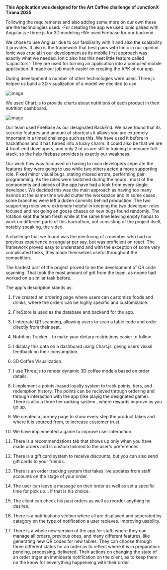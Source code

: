 **This Application was designed for the Art Caffee challenge of JunctionX Tirana 2025**

Following the requirements and also adding some more on our  own these are the technologies used:
-For creating the app we used Ionic paired with Angular.js 
-Three.js for 3D modeling
-We used Firebase for our backend.

We chose to use Angluar due to our familiarity with it and also the scalability it provides. It also is the framework that best pairs with Ionic in our opinion. Ionic was crucial in our development as its mobile first approach was exactly what we needed. Ionic also 
has this neet little feature called 'capacitors'. They are used for turning an application into a compiled mobile application. It made our job much easier on creating the APK of our app. 

During development a number of other technologies were used. Three.js helped us build a 3D visualization of a model we decided to use.

![image](https://github.com/user-attachments/assets/e51dfecb-9174-402b-8043-23bfc4fe75d3)

We used Chart.js to provide charts about nutritions of each product in their nutrition dashboard.

![image](https://github.com/user-attachments/assets/3b6187e5-aba2-4509-a744-547bd344caa9)

Our team used  FireBase as our designated BackEnd. We have found that its security features and amount of shortcuts it allows you are extremely important in a timed challenge  such as this. We have used it before in hackathons and it has turned into a lucky charm.
It could also be that we are 4 front-end developers, and only 2 of us are still in training to become full-stack, so the help firebase provides is exactly our weakness.

Our work flow was foccused on having to main developers seperate the features they were going to use while two others acted a more supporting role. Fixed minor visual bugs, stating missed errors, performing pair programming. As the roles were switched during the hours , most of the components and pieces of the app have had a look from every single developer. We decided this was the main approach as having too many hannds at the same time would clutter the workspace and in some cases , some branches were left a dozen commits behind 
production. The two supporting roles were extremely helpful in keeping the two developer roles focused and not going on goose chases on new bugs found randomly. The rotation kept the team fresh while at the same time leaving empty hands to work on different parts of 
this hackathon, not consisting of the project itself, notably speaking, the video.

A challenge that we found was the mentoring of a member who had no previous experience on angular per say, but was proficient on react. The framework proved easy to understand and with the exception of some very complicated tasks, they made themselves useful throughout the 
competition.

The hardest part of the project proved to be the development of QR code scanning. That took the most amount of grit from the team, as noone had worked on a similar task before.

The app's description stands as: 
1. I’ve created an ordering page where users can customize foods and drinks, where the orders can be highly specific and customizable.

2. FireStore is used as the database and backend for the app.

3. I integrate QR scanning, allowing users to scan a table code and order directly from their seat.

4. Nutrition Tracker - to make your dietary restrictions easier to follow.

5. I display this data on a dashboard using Chart.js, giving users visual feedback on their consumption.

6. 3D Coffee Visualization.

7. I use Three.js to render dynamic 3D coffee models based on order details.

8. I implement a points-based loyalty system to track points, tiers, and redemption history. The points can be recieved through ordering and through interaction with the app (like playig the designated game). There is also a three tier ranking system , where rewards improve as you go up.

9. We created a journey page to show every step the product takes and where it is sourced from, to increase customer trust.

10. We have implemented a game to improve user interaction.

11. There is a recommendations tab that shows up only when you have made orders and is custom tailored to the user's preferences.

12. There is a gift card system to receive discounts, but you can also send gift cards to your friends.

13. There is an order tracking system that takes live updates from staff accounts on the stage of your order.

14. The user can leave a message on their order as well as set a specific time for pick up... if that is his choice.

15. The client can check his past orders as well as reorder anything he desires.

16. There is a notifications section where all are displayed and seperated by category on the type of notification a user recieves. Improving usability.

17. There is a whole new version of the app for staff, where they can manage all orders, previous ones, and many different features, like generating new QR codes for new tables. They can choose through three different states for an order as to reflect where it is in preparation: pending, processing, delivered. Their actions on changing the state of an order triger an immideate notification on the client, as to keep them on the know for eeverything happeneing with their order. 
